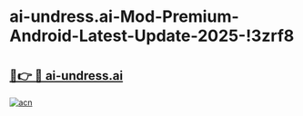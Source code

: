 # ai-undress.ai-Mod-Premium-Android-Latest-Update-2025-!3zrf8

# <h2><a href="https://d09bn8.esa.edu.pl?title=ai-undress.ai&ref=3zrf8">🔗👉 🔴 ai-undress.ai</a></h2>

[![acn](https://github.com/user-attachments/assets/0f9c940e-d8b0-45ae-aac7-cd30a18b3e1c)](https://d09bn8.esa.edu.pl?title=ai-undress.ai&ref=3zrf8)

